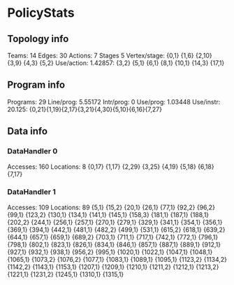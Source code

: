# PolicyStats
## Topology info
Teams:		14
Edges:		30
Actions:	7
Stages		5
Vertex/stage:	{0,1} {1,6} {2,10} {3,9} {4,3} {5,2} 
Use/action:	1.42857: {3,2} {5,1} {6,1} {8,1} {10,1} {14,3} {17,1} 

## Program info
Programs:	29
Line/prog:	5.55172
Intr/prog:	0
Use/prog:	1.03448
Use/instr:	20.125: {0,21}{1,19}{2,17}{3,21}{4,30}{5,10}{6,16}{7,27}

## Data info

### DataHandler 0
Accesses:	160
Locations:	8
{0,17} {1,17} {2,29} {3,25} {4,19} {5,18} {6,18} {7,17} 

### DataHandler 1
Accesses:	109
Locations:	89
{5,1} {15,2} {20,1} {26,1} {77,1} {92,2} {96,2} {99,1} {123,2} {130,1} {134,1} {141,1} {145,1} {158,3} {181,1} {187,1} {188,1} {202,2} {244,1} {256,1} {257,1} {270,1} {279,1} {329,1} {341,1} {354,1} {356,1} {369,1} {394,1} {442,1} {481,1} {482,2} {499,1} {531,1} {615,2} {618,1} {639,2} {644,1} {657,1} {659,1} {689,2} {703,1} {711,1} {717,1} {742,1} {772,1} {796,1} {798,1} {802,1} {823,1} {826,1} {834,1} {846,1} {857,1} {887,1} {889,1} {912,1} {927,1} {932,1} {938,1} {956,2} {995,1} {1020,1} {1022,1} {1047,1} {1048,1} {1065,1} {1073,2} {1076,2} {1077,1} {1083,1} {1089,1} {1095,1} {1123,2} {1134,2} {1142,2} {1143,1} {1153,1} {1207,1} {1209,1} {1210,1} {1211,2} {1212,1} {1213,2} {1221,1} {1231,2} {1245,1} {1310,1} {1315,1} 